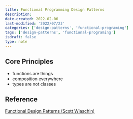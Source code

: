 ```yaml
---
title: Functional Programming Design Patterns
description:
date-created: 2022-02-06
last-modified: '2022/07/23'
categories: ['design-patterns', 'functional-programing']
tags: ['design-patterns', 'functional-programing']
isdraft: false
type: note
---
```


## Core Principles

- functions are things
- composition everywhere
- types are not classes

## Reference

[Functional Design Patterns (Scott Wlaschin)](https://www.youtube.com/watch?v=ucnWLfBA1dc)

